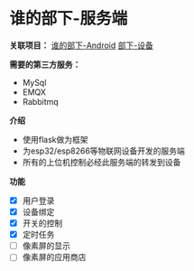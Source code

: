 # 谁的部下-服务端

**关联项目：**
[谁的部下-Android](https://github.com/KT-network/subordinate)
[部下-设备](https://github.com/KT-network/subordinate-esp32)

**需要的第三方服务：**

- MySql
- EMQX
- Rabbitmq

**介绍**

- 使用flask做为框架
- 为esp32/esp8266等物联网设备开发的服务端
- 所有的上位机控制必经此服务端的转发到设备

**功能**

- [x] 用户登录
- [x] 设备绑定
- [x] 开关的控制
- [x] 定时任务
- [ ] 像素屏的显示
- [ ] 像素屏的应用商店
